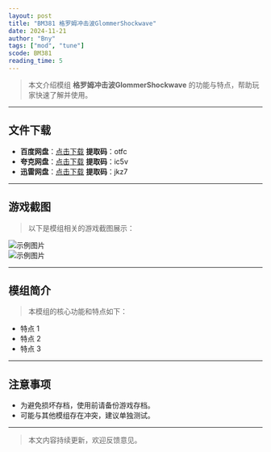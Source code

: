```yaml
---
layout: post
title: "BM381 格罗姆冲击波GlommerShockwave"
date: 2024-11-21
author: "Bny"
tags: ["mod", "tune"]
scode: BM381
reading_time: 5
---
```


> 本文介绍模组 **格罗姆冲击波GlommerShockwave** 的功能与特点，帮助玩家快速了解并使用。

---





## 文件下载
- **百度网盘**：[点击下载](https://pan.baidu.com/s/1PKUztWN4G4RA1wtzwDIJHQ?pwd=otfc)  **提取码**：otfc  
- **夸克网盘**：[点击下载](https://pan.quark.cn/s/61c4fbfa0bcd?pwd=ic5v)  **提取码**：ic5v  
- **迅雷网盘**：[点击下载](https://pan.xunlei.com/s/VOCCbXE3IL7qD5IUvE-GKlNCA1?pwd=jkz7)  **提取码**：jkz7  

---

## 游戏截图
> 以下是模组相关的游戏截图展示：

![示例图片](https://example.com/screenshot1.jpg)  
![示例图片](https://example.com/screenshot2.jpg)

---

## 模组简介
> 本模组的核心功能和特点如下：
- 特点 1
- 特点 2
- 特点 3

---

## 注意事项
- 为避免损坏存档，使用前请备份游戏存档。
- 可能与其他模组存在冲突，建议单独测试。

---

> 本文内容持续更新，欢迎反馈意见。
